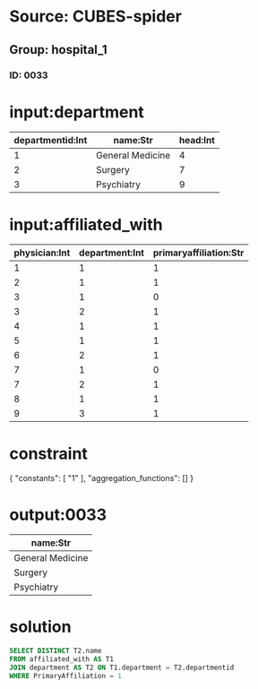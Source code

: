 # Source: CUBES-spider
## Group: hospital_1
### ID: 0033

# input:department

| departmentid:Int | name:Str | head:Int |
|---|---|---|
| 1 | General Medicine | 4 |
| 2 | Surgery | 7 |
| 3 | Psychiatry | 9 |

# input:affiliated_with

| physician:Int | department:Int | primaryaffiliation:Str |
|---|---|---|
| 1 | 1 | 1 |
| 2 | 1 | 1 |
| 3 | 1 | 0 |
| 3 | 2 | 1 |
| 4 | 1 | 1 |
| 5 | 1 | 1 |
| 6 | 2 | 1 |
| 7 | 1 | 0 |
| 7 | 2 | 1 |
| 8 | 1 | 1 |
| 9 | 3 | 1 |

# constraint

{
  "constants": [
    "1"
  ],
  "aggregation_functions": []
}

# output:0033

| name:Str |
|---|
| General Medicine |
| Surgery |
| Psychiatry |

# solution

```sql
SELECT DISTINCT T2.name
FROM affiliated_with AS T1
JOIN department AS T2 ON T1.department = T2.departmentid
WHERE PrimaryAffiliation = 1
```
